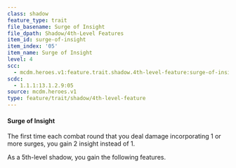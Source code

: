 ```yaml
---
class: shadow
feature_type: trait
file_basename: Surge of Insight
file_dpath: Shadow/4th-Level Features
item_id: surge-of-insight
item_index: '05'
item_name: Surge of Insight
level: 4
scc:
  - mcdm.heroes.v1:feature.trait.shadow.4th-level-feature:surge-of-insight
scdc:
  - 1.1.1:13.1.2.9:05
source: mcdm.heroes.v1
type: feature/trait/shadow/4th-level-feature
---
```


#### Surge of Insight

The first time each combat round that you deal damage incorporating 1 or more surges, you gain 2 insight instead of 1.

As a 5th-level shadow, you gain the following features.
